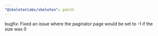 ```yaml
---
"@skeletonlabs/skeleton": patch
---
```


bugfix: Fixed an issue where the paginator page would be set to -1 if the size was 0
